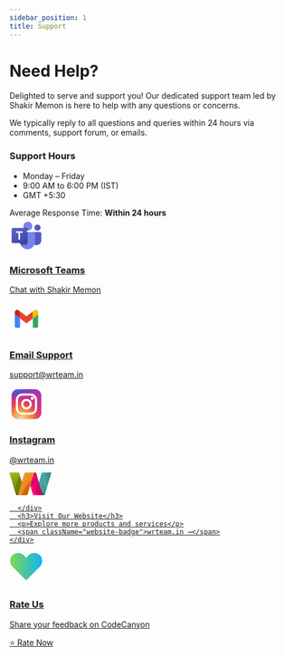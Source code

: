 ```yaml
---
sidebar_position: 1
title: Support
---
```


# Need Help?

<div className="support-intro">
  <p>Delighted to serve and support you! Our dedicated support team led by Shakir Memon is here to help with any questions or concerns.</p>
  <p className="support-detail">We typically reply to all questions and queries within 24 hours via comments, support forum, or emails.</p>
</div>

<div className="contact-grid">
  <div className="contact-card info-card">
    <div className="card-content">
      <h3>Support Hours</h3>
      <ul>
        <li>Monday – Friday</li>
        <li>9:00 AM to 6:00 PM (IST)</li>
        <li>GMT +5:30</li>
      </ul>
      <div className="response-time">
        <span>Average Response Time:</span>
        <strong>Within 24 hours</strong>
      </div>
    </div>
  </div>

  <a href="https://teams.live.com/l/invite/FEAN_7C4kzeomJM8gE" className="contact-card" target="_blank">
    <div className="card-content">
      <div className="platform-icon">
<svg width="60px" height="60px" viewBox="0 0 16 16" xmlns="http://www.w3.org/2000/svg" fill="none"><path fill="#5059C9" d="M10.765 6.875h3.616c.342 0 .619.276.619.617v3.288a2.272 2.272 0 01-2.274 2.27h-.01a2.272 2.272 0 01-2.274-2.27V7.199c0-.179.145-.323.323-.323zM13.21 6.225c.808 0 1.464-.655 1.464-1.462 0-.808-.656-1.463-1.465-1.463s-1.465.655-1.465 1.463c0 .807.656 1.462 1.465 1.462z"/><path fill="#7B83EB" d="M8.651 6.225a2.114 2.114 0 002.117-2.112A2.114 2.114 0 008.65 2a2.114 2.114 0 00-2.116 2.112c0 1.167.947 2.113 2.116 2.113zM11.473 6.875h-5.97a.611.611 0 00-.596.625v3.75A3.669 3.669 0 008.488 15a3.669 3.669 0 003.582-3.75V7.5a.611.611 0 00-.597-.625z"/><path fill="#000000" d="M8.814 6.875v5.255a.598.598 0 01-.596.595H5.193a3.951 3.951 0 01-.287-1.476V7.5a.61.61 0 01.597-.624h3.31z" opacity=".1"/><path fill="#000000" d="M8.488 6.875v5.58a.6.6 0 01-.596.595H5.347a3.22 3.22 0 01-.267-.65 3.951 3.951 0 01-.172-1.15V7.498a.61.61 0 01.596-.624h2.985z" opacity=".2"/><path fill="#000000" d="M8.488 6.875v4.93a.6.6 0 01-.596.595H5.08a3.951 3.951 0 01-.172-1.15V7.498a.61.61 0 01.596-.624h2.985z" opacity=".2"/><path fill="#000000" d="M8.163 6.875v4.93a.6.6 0 01-.596.595H5.079a3.951 3.951 0 01-.172-1.15V7.498a.61.61 0 01.596-.624h2.66z" opacity=".2"/><path fill="#000000" d="M8.814 5.195v1.024c-.055.003-.107.006-.163.006-.055 0-.107-.003-.163-.006A2.115 2.115 0 016.593 4.6h1.625a.598.598 0 01.596.594z" opacity=".1"/><path fill="#000000" d="M8.488 5.52v.699a2.115 2.115 0 01-1.79-1.293h1.195a.598.598 0 01.595.594z" opacity=".2"/><path fill="#000000" d="M8.488 5.52v.699a2.115 2.115 0 01-1.79-1.293h1.195a.598.598 0 01.595.594z" opacity=".2"/><path fill="#000000" d="M8.163 5.52v.647a2.115 2.115 0 01-1.465-1.242h.87a.598.598 0 01.595.595z" opacity=".2"/><path fill="url(#microsoft-teams-color-16__paint0_linear_2372_494)" d="M1.597 4.925h5.969c.33 0 .597.267.597.596v5.958a.596.596 0 01-.597.596h-5.97A.596.596 0 011 11.479V5.521c0-.33.267-.596.597-.596z"/><path fill="#ffffff" d="M6.152 7.193H4.959v3.243h-.76V7.193H3.01v-.63h3.141v.63z"/><defs><linearGradient id="microsoft-teams-color-16__paint0_linear_2372_494" x1="2.244" x2="6.906" y1="4.46" y2="12.548" gradientUnits="userSpaceOnUse"><stop stop-color="#5A62C3"/><stop offset=".5" stop-color="#4D55BD"/><stop offset="1" stop-color="#3940AB"/></linearGradient></defs></svg>
      </div>
      <h3>Microsoft Teams</h3>
      <p>Chat with Shakir Memon</p>
    </div>
  </a>

  <a href="mailto:support@wrteam.in" className="contact-card" target="_blank">
    <div className="card-content">
      <div className="platform-icon">
       <svg width="60px" height="60px" viewBox="0 0 32 32" fill="none" xmlns="http://www.w3.org/2000/svg">
<path d="M2 11.9556C2 8.47078 2 6.7284 2.67818 5.39739C3.27473 4.22661 4.22661 3.27473 5.39739 2.67818C6.7284 2 8.47078 2 11.9556 2H20.0444C23.5292 2 25.2716 2 26.6026 2.67818C27.7734 3.27473 28.7253 4.22661 29.3218 5.39739C30 6.7284 30 8.47078 30 11.9556V20.0444C30 23.5292 30 25.2716 29.3218 26.6026C28.7253 27.7734 27.7734 28.7253 26.6026 29.3218C25.2716 30 23.5292 30 20.0444 30H11.9556C8.47078 30 6.7284 30 5.39739 29.3218C4.22661 28.7253 3.27473 27.7734 2.67818 26.6026C2 25.2716 2 23.5292 2 20.0444V11.9556Z" fill="white"/>
<path d="M22.0515 8.52295L16.0644 13.1954L9.94043 8.52295V8.52421L9.94783 8.53053V15.0732L15.9954 19.8466L22.0515 15.2575V8.52295Z" fill="#EA4335"/>
<path d="M23.6231 7.38639L22.0508 8.52292V15.2575L26.9983 11.459V9.17074C26.9983 9.17074 26.3978 5.90258 23.6231 7.38639Z" fill="#FBBC05"/>
<path d="M22.0508 15.2575V23.9924H25.8428C25.8428 23.9924 26.9219 23.8813 26.9995 22.6513V11.459L22.0508 15.2575Z" fill="#34A853"/>
<path d="M9.94811 24.0001V15.0732L9.94043 15.0669L9.94811 24.0001Z" fill="#C5221F"/>
<path d="M9.94014 8.52404L8.37646 7.39382C5.60179 5.91001 5 9.17692 5 9.17692V11.4651L9.94014 15.0667V8.52404Z" fill="#C5221F"/>
<path d="M9.94043 8.52441V15.0671L9.94811 15.0734V8.53073L9.94043 8.52441Z" fill="#C5221F"/>
<path d="M5 11.4668V22.6591C5.07646 23.8904 6.15673 24.0003 6.15673 24.0003H9.94877L9.94014 15.0671L5 11.4668Z" fill="#4285F4"/>
</svg>
      </div>
      <h3>Email Support</h3>
      <p>support@wrteam.in</p>
    </div>
  </a>

  <a href="https://www.instagram.com/wrteam.in" className="contact-card" target="_blank">
    <div className="card-content">
      <div className="platform-icon">
       <svg width="60px" height="60px" viewBox="0 0 32 32" fill="none" xmlns="http://www.w3.org/2000/svg">
<rect x="2" y="2" width="28" height="28" rx="6" fill="url(#paint0_radial_87_7153)"/>
<rect x="2" y="2" width="28" height="28" rx="6" fill="url(#paint1_radial_87_7153)"/>
<rect x="2" y="2" width="28" height="28" rx="6" fill="url(#paint2_radial_87_7153)"/>
<path d="M23 10.5C23 11.3284 22.3284 12 21.5 12C20.6716 12 20 11.3284 20 10.5C20 9.67157 20.6716 9 21.5 9C22.3284 9 23 9.67157 23 10.5Z" fill="white"/>
<path fill-rule="evenodd" clip-rule="evenodd" d="M16 21C18.7614 21 21 18.7614 21 16C21 13.2386 18.7614 11 16 11C13.2386 11 11 13.2386 11 16C11 18.7614 13.2386 21 16 21ZM16 19C17.6569 19 19 17.6569 19 16C19 14.3431 17.6569 13 16 13C14.3431 13 13 14.3431 13 16C13 17.6569 14.3431 19 16 19Z" fill="white"/>
<path fill-rule="evenodd" clip-rule="evenodd" d="M6 15.6C6 12.2397 6 10.5595 6.65396 9.27606C7.2292 8.14708 8.14708 7.2292 9.27606 6.65396C10.5595 6 12.2397 6 15.6 6H16.4C19.7603 6 21.4405 6 22.7239 6.65396C23.8529 7.2292 24.7708 8.14708 25.346 9.27606C26 10.5595 26 12.2397 26 15.6V16.4C26 19.7603 26 21.4405 25.346 22.7239C24.7708 23.8529 23.8529 24.7708 22.7239 25.346C21.4405 26 19.7603 26 16.4 26H15.6C12.2397 26 10.5595 26 9.27606 25.346C8.14708 24.7708 7.2292 23.8529 6.65396 22.7239C6 21.4405 6 19.7603 6 16.4V15.6ZM15.6 8H16.4C18.1132 8 19.2777 8.00156 20.1779 8.0751C21.0548 8.14674 21.5032 8.27659 21.816 8.43597C22.5686 8.81947 23.1805 9.43139 23.564 10.184C23.7234 10.4968 23.8533 10.9452 23.9249 11.8221C23.9984 12.7223 24 13.8868 24 15.6V16.4C24 18.1132 23.9984 19.2777 23.9249 20.1779C23.8533 21.0548 23.7234 21.5032 23.564 21.816C23.1805 22.5686 22.5686 23.1805 21.816 23.564C21.5032 23.7234 21.0548 23.8533 20.1779 23.9249C19.2777 23.9984 18.1132 24 16.4 24H15.6C13.8868 24 12.7223 23.9984 11.8221 23.9249C10.9452 23.8533 10.4968 23.7234 10.184 23.564C9.43139 23.1805 8.81947 22.5686 8.43597 21.816C8.27659 21.5032 8.14674 21.0548 8.0751 20.1779C8.00156 19.2777 8 18.1132 8 16.4V15.6C8 13.8868 8.00156 12.7223 8.0751 11.8221C8.14674 10.9452 8.27659 10.4968 8.43597 10.184C8.81947 9.43139 9.43139 8.81947 10.184 8.43597C10.4968 8.27659 10.9452 8.14674 11.8221 8.0751C12.7223 8.00156 13.8868 8 15.6 8Z" fill="white"/>
<defs>
<radialGradient id="paint0_radial_87_7153" cx="0" cy="0" r="1" gradientUnits="userSpaceOnUse" gradientTransform="translate(12 23) rotate(-55.3758) scale(25.5196)">
<stop stop-color="#B13589"/>
<stop offset="0.79309" stop-color="#C62F94"/>
<stop offset="1" stop-color="#8A3AC8"/>
</radialGradient>
<radialGradient id="paint1_radial_87_7153" cx="0" cy="0" r="1" gradientUnits="userSpaceOnUse" gradientTransform="translate(11 31) rotate(-65.1363) scale(22.5942)">
<stop stop-color="#E0E8B7"/>
<stop offset="0.444662" stop-color="#FB8A2E"/>
<stop offset="0.71474" stop-color="#E2425C"/>
<stop offset="1" stop-color="#E2425C" stop-opacity="0"/>
</radialGradient>
<radialGradient id="paint2_radial_87_7153" cx="0" cy="0" r="1" gradientUnits="userSpaceOnUse" gradientTransform="translate(0.500002 3) rotate(-8.1301) scale(38.8909 8.31836)">
<stop offset="0.156701" stop-color="#406ADC"/>
<stop offset="0.467799" stop-color="#6A45BE"/>
<stop offset="1" stop-color="#6A45BE" stop-opacity="0"/>
</radialGradient>
</defs>
</svg>
      </div>
      <h3>Instagram</h3>
      <p>@wrteam.in</p>
    </div>
  </a>

  <a href="https://wrteam.in" className="contact-card" target="_blank">
    <div className="card-content">
      <div className="platform-icon">
      <svg viewBox="0 0 76.632 42.733" xmlns:xlink="http://www.w3.org/1999/xlink" xmlns="http://www.w3.org/2000/svg" data-name="wrteam logo" style={{maxHeight: "500px"}} width="76.632" height="42.733">
  <defs>
    <linearGradient gradientUnits="objectBoundingBox" y2=".5" x2="1" y1=".5" id="a">
      <stop stop-color="#6abdbd" offset="0"/>
      <stop stop-color="#117f7c" offset="1"/>
    </linearGradient>
    <linearGradient gradientUnits="objectBoundingBox" y2=".5" x2="1" y1=".5" id="e">
      <stop stop-color="#579d9e" offset="0"/>
      <stop stop-color="#00615e" offset="1"/>
    </linearGradient>
    <linearGradient xlink:href="#a" y2=".095" x2="1.18" y1=".688" x1="-.189" id="f"/>
    <linearGradient gradientUnits="objectBoundingBox" y2=".932" x2=".457" y1="-.124" x1=".562" id="b">
      <stop stop-color="#f07" offset="0"/>
      <stop stop-color="#c60264" offset="1"/>
    </linearGradient>
    <linearGradient xlink:href="#b" y2="-3.764" x2="13.506" y1="-3.764" x1="11.699" id="g"/>
    <linearGradient gradientUnits="objectBoundingBox" y2=".5" x2="1" y1=".5" id="h">
      <stop stop-color="#f07" offset="0"/>
      <stop stop-color="#79003b" offset="1"/>
    </linearGradient>
    <linearGradient gradientUnits="objectBoundingBox" y2=".373" x2=".422" y1="-.214" x1=".01" id="c">
      <stop stop-color="#a7c62a" offset="0"/>
      <stop stop-color="#6f8200" offset="1"/>
    </linearGradient>
    <linearGradient gradientUnits="objectBoundingBox" y2="1.14" x2=".48" y1=".25" x1=".506" id="i">
      <stop stop-color="#718b32" offset="0"/>
      <stop stop-color="#3c4e1f" offset="1"/>
    </linearGradient>
    <linearGradient xlink:href="#c" y2="1.055" x2=".688" y1="-.303" x1=".426" id="j"/>
    <linearGradient gradientUnits="objectBoundingBox" y2=".816" x2=".54" y1="-.242" x1=".406" id="d">
      <stop stop-color="#fda037" offset="0"/>
      <stop stop-color="#c96400" offset="1"/>
    </linearGradient>
    <linearGradient xlink:href="#d" y2="1.475" x2="1.901" y1="-.007" x1="-.228" id="k"/>
  </defs>
  <path fill="#283042" d="m171.624 3.802-.949 4.951h-5.8v.006h-7.086v-.006h-8.783q-.015-.135-.035-.271a6.4 6.4 0 0 0-1.1-2.749 6.1 6.1 0 0 0-2.374-1.933Z" data-name="Path 1"/>
  <path fill="#283042" d="m156.805 10.556-3.379 17.6h7.083l3.378-17.6Z" data-name="Path 2"/>
  <path fill="#283042" d="M96.556 18.897 93.873 3.803h-7.265l5.187 24.362Z" data-name="Path 3"/>
  <path fill="#283042" d="M112.101 16.986 109.25 3.803h-4.959L91.79 28.149v.016h5.872l7.133-14.177 2.768 11.825Z" data-name="Path 4"/>
  <path fill="#283042" d="m120.729 3.803-12.515 24.362h5.741L126.92 3.803Z" data-name="Path 5"/>
  <path fill="#283042" d="M139.928 18.676a10 10 0 0 0 1.174-.352 9.3 9.3 0 0 0 3.057-1.81 9.12 9.12 0 0 0 2.872-5.053 8 8 0 0 0 .068-2.688 5.7 5.7 0 0 0-.983-2.441 5.56 5.56 0 0 0-2.361-1.826 9.5 9.5 0 0 0-3.882-.7h-17.428l-.949 4.927h-.219l5.891.005h7.862v.018h.732c1.71 0 2.909-.068 3.489.363s.759 1.221.536 2.381a3.7 3.7 0 0 1-.765 1.775 2.82 2.82 0 0 1-1.538.843 13 13 0 0 1-2.761.229h-1.529l.728-3.788h-7.1l-3.379 17.6h7.1l1.754-9.136h1.336l3.436 9.136h6.767Z" data-name="Path 6"/>
  <path fill="#283042" d="M195.135 24.56a2.7 2.7 0 0 1-1.25.339 1.28 1.28 0 0 1-1.018-.45 1.48 1.48 0 0 1-.226-1.3 2.78 2.78 0 0 1 1.312-1.876 15 15 0 0 1 2.013-1.022l.526-2.742-.4.128q-.661.209-1.947.61a31 31 0 0 0-3.679 1.352 7.5 7.5 0 0 0-2.378 1.676 5.1 5.1 0 0 0-1.264 2.593 4.5 4.5 0 0 0 .058 2.01 2.76 2.76 0 0 0 1.237 1.618 5.04 5.04 0 0 0 2.772.642 7 7 0 0 0 3.158-.761 4.4 4.4 0 0 0 .623-.4Z" data-name="Path 7"/>
  <path fill="#283042" d="M202.938 24.315a.606.606 0 0 1-.61-.755l1.467-7.645a3.99 3.99 0 0 0-1.043-3.929c-.982-.919-2.388-1.392-5.745-1.424v-.005h-5.294l-.739 3.846h5.146c.819.057 1.349.275 1.549.678a3.1 3.1 0 0 1 .112 1.935h-.005l-.519 2.7h.005l-.774 4.019h-.006l-.385 2a1.866 1.866 0 0 0 1.722 2.4h8.027l.734-3.827Z" data-name="Path 8"/>
  <path fill="#283042" d="M237.094 16.645a7.5 7.5 0 0 0-1.033-3.128 5.9 5.9 0 0 0-2.429-2.2 8.3 8.3 0 0 0-3.735-.774 10.5 10.5 0 0 0-3.662.648 10.2 10.2 0 0 0-2.88 1.666 6 6 0 0 0-1.958-1.541 8.3 8.3 0 0 0-3.736-.774 10.5 10.5 0 0 0-3.662.648 10.3 10.3 0 0 0-3.28 1.992 11.4 11.4 0 0 0-2.441 3.089 12.8 12.8 0 0 0-1.366 3.8c-.026.136-.051.277-.068.38l-1.478 7.7h5.548l1.635-8.516a3.93 3.93 0 0 1 3.918-3.224 2.6 2.6 0 0 1 2.781 2.979l-1.683 8.761h5.6l1.515-7.892q.072-.37.119-.7a3.91 3.91 0 0 1 3.9-3.153 2.6 2.6 0 0 1 2.781 2.979l-1.682 8.761h5.6l1.492-7.758a11.4 11.4 0 0 0 .204-3.743" data-name="Path 9"/>
  <path fill="#283042" d="M167.674 20.908h17.596l.233-1.213a9.5 9.5 0 0 0-.2-5.283 5.47 5.47 0 0 0-2.533-2.947 7.9 7.9 0 0 0-3.73-.9 12.4 12.4 0 0 0-5.433 1.137 9.95 9.95 0 0 0-3.821 3.135 11.3 11.3 0 0 0-1.936 4.525 8 8 0 0 0-.178 1.327c-.003.074.002.142.002.219m7.731-5.625a3.68 3.68 0 0 1 2.563-1 2.24 2.24 0 0 1 2.084.986 3.65 3.65 0 0 1 .284 2.637h-6.339a4.6 4.6 0 0 1 1.406-2.62Z" data-name="Path 10"/>
  <path fill="#283042" d="M174.029 22.216h-6.333c.028.251.053.5.1.746a6 6 0 0 0 1.374 2.772 6.54 6.54 0 0 0 2.639 1.78 9.8 9.8 0 0 0 3.612.625q.205.002.4-.006h2.582l.85-4.427h-2.577a3.15 3.15 0 0 1-2.647-1.49" data-name="Path 11"/>
  <path fill="url(#a)" transform="translate(-622.783)" d="m696.65 0-10.1 34.492q-.2.614-.388 1.164c-.9 2.7-1.466 4.209-2.861 4.343H668.09l6.131-20.943.595-2.03L679.8 0Z" data-name="Path 12"/>
  <path fill="url(#e)" transform="translate(-706.736 -238.17)" d="M770.118 273.762c-.9 2.738-1.466 4.272-2.861 4.408H765.1l-1.185-1.043-5.745-20.216-.023-.083.618-1.977.055.18.157.513.248.8.329 1.052.4 1.259q.227.713.456 1.424l.5 1.548q.268.814.543 1.628.28.836.564 1.67t.578 1.67q.287.814.581 1.628.281.773.574 1.541.271.71.553 1.416.254.627.523 1.247c.154.349.313.7.483 1.037a4.4 4.4 0 0 0 .729 1.168 2.13 2.13 0 0 0 1.064.584 1.9 1.9 0 0 0 .668.013 2.8 2.8 0 0 0 .9-.311 5.9 5.9 0 0 0 1.448-1.156" data-name="Path 13"/>
  <path fill="url(#f)" transform="translate(-786.056)" d="M851.414 29.506 859.922 0H843.24c.574 9.466 3.283 20.972 8.174 29.506" data-name="Path 14"/>
  <path fill="url(#b)" transform="translate(-392.59)" d="M453.058 40h-16.852c-1.621-.151-2.178-2.158-3.328-5.745-.03-.093-1.588-5.385-3.354-11.386l-1.061-3.6c-2-6.8-3.932-13.368-3.983-13.518-1.154-3.594-1.708-5.6-3.33-5.751h16.8c1.221.113 1.836 1.274 2.555 3.367.238.691.487 1.484.772 2.376.1.311 8.352 28.2 8.453 28.508 1.149 3.59 1.706 5.597 3.328 5.749" data-name="Path 15"/>
  <path fill="url(#g)" transform="translate(-498.719 -288.881)" d="M545.444 321.923C543.8 315.947 539.33 309.25 535 309.25l4 13.8c1.153 3.642 1.708 5.678 3.329 5.832h7.616c-1.833-.682-3.688-4.006-4.501-6.959" data-name="Path 16"/>
  <path fill="url(#h)" transform="translate(-488.868)" d="M536.781 3.419a1 1 0 0 0-.068-.13 2.25 2.25 0 0 0-2.238-1.069 1.85 1.85 0 0 0-1.126.488 3.8 3.8 0 0 0-.687 1.017l-.044.085c-.48.932-.9 1.892-1.3 2.864s-.757 1.966-1.118 2.956c-.7 1.925-1.356 3.865-1.987 5.813q-.82 2.519-1.594 5.054-.4 1.311-.792 2.628l-.026.088-1.356 1.325c-.064 0 .144-2.965.293-4.983l.136-1.831 3.648-11.892 2.77-4.5L532.463 0h1.763c1.219.115 1.836 1.294 2.555 3.419" data-name="Path 17"/>
  <path fill="url(#c)" d="M28.56 40H13.346c-1.375-.128-1.946-1.6-2.823-4.228l-.426-1.278L0 0h16.851L21.8 16.9l.145.5Z" data-name="Path 18"/>
  <path fill="url(#i)" transform="translate(-144.647 -238.142)" d="m167.026 256.8-.023.083-5.745 20.217-1.185 1.043h-2.079c-1.375-.13-1.946-1.628-2.823-4.292a5.7 5.7 0 0 0 1.337 1.042 2.8 2.8 0 0 0 .9.311 1.9 1.9 0 0 0 .669-.013 2.13 2.13 0 0 0 1.063-.584 4.4 4.4 0 0 0 .729-1.168c.17-.339.329-.688.483-1.037q.271-.62.524-1.247.285-.705.554-1.416.293-.768.573-1.541.3-.814.581-1.628c.2-.556 3.88-11.676 3.9-11.749l.109.378Z" data-name="Path 19"/>
  <path fill="url(#j)" d="M9.481 32.873a70.25 70.25 0 0 1 8.864-27.7L16.851 0H0Z" data-name="Path 20"/>
  <path fill="url(#d)" transform="translate(-184.19)" d="M226.168 5.745c-.1.311-8.329 28.3-8.4 28.509-1.153 3.588-1.707 5.594-3.329 5.745H197.59c1.621-.151 2.178-2.157 3.329-5.745.1-.311 8.352-28.2 8.452-28.509C210.524 2.159 211.078.152 212.7 0h16.8c-1.624.151-2.179 2.158-3.332 5.745" data-name="Path 21"/>
  <path fill="url(#k)" transform="translate(-184.19)" d="M205.6 40c2.068-3.86 3.739-7.9 5.645-11.849a67.3 67.3 0 0 1 7.913-12.541 76 76 0 0 1 6.072-6.681c.56-1.9.92-3.12.941-3.183C227.321 2.158 227.876.151 229.5 0h-16.8c-1.622.151-2.178 2.158-3.329 5.745-.1.311-8.352 28.2-8.452 28.509-1.153 3.588-1.708 5.594-3.329 5.745Z" data-name="Path 22"/>
  <path fill="#283042" d="m93.909 35.179 1.669-3.121h.429l-1.9 3.5v2.2h-.41v-2.173l-1.906-3.527h.456Zm11.534-.277a3.2 3.2 0 0 1-.679 2.147 2.34 2.34 0 0 1-1.872.79 2.33 2.33 0 0 1-1.868-.79 3.2 3.2 0 0 1-.679-2.155 3.14 3.14 0 0 1 .685-2.143 2.36 2.36 0 0 1 1.87-.782 2.33 2.33 0 0 1 1.868.786 3.2 3.2 0 0 1 .675 2.147m-4.665 0a2.92 2.92 0 0 0 .546 1.894 1.9 1.9 0 0 0 1.568.669 1.92 1.92 0 0 0 1.574-.663 2.92 2.92 0 0 0 .544-1.9 2.9 2.9 0 0 0-.544-1.89 1.92 1.92 0 0 0-1.566-.657 1.93 1.93 0 0 0-1.57.663 2.87 2.87 0 0 0-.552 1.884m14-2.844v3.69a2.05 2.05 0 0 1-.57 1.537 2.18 2.18 0 0 1-1.588.554 2.1 2.1 0 0 1-1.547-.556 2.1 2.1 0 0 1-.556-1.551v-3.674h.4v3.69a1.74 1.74 0 0 0 .456 1.281 1.74 1.74 0 0 0 1.291.458 1.7 1.7 0 0 0 1.264-.451 1.7 1.7 0 0 0 .449-1.25v-3.729Zm5.785 3.218v2.485h-.4v-5.7h1.357a2.56 2.56 0 0 1 1.568.392 1.4 1.4 0 0 1 .507 1.18 1.54 1.54 0 0 1-.3.967 1.68 1.68 0 0 1-.919.566l1.549 2.6h-.476l-1.471-2.485Zm0-.343h1.088a1.74 1.74 0 0 0 1.12-.322 1.15 1.15 0 0 0 .4-.95 1.11 1.11 0 0 0-.39-.948 2.13 2.13 0 0 0-1.272-.3h-.944Zm18.637 2.828h-.328l-1.252-4.4q-.156-.542-.234-.889-.062.339-.177.78t-1.258 4.509h-.335l-1.568-5.7h.417l1 3.674.109.412.092.355q.041.166.074.32t.06.31q.094-.53.4-1.611l.975-3.46h.441l1.143 3.971q.2.687.285 1.108.051-.281.131-.6t1.2-4.482h.4Zm11.21-2.859a3.2 3.2 0 0 1-.679 2.147 2.34 2.34 0 0 1-1.872.79 2.33 2.33 0 0 1-1.868-.79 3.2 3.2 0 0 1-.679-2.155 3.14 3.14 0 0 1 .685-2.143 2.36 2.36 0 0 1 1.87-.782 2.33 2.33 0 0 1 1.868.786 3.2 3.2 0 0 1 .679 2.147Zm-4.665 0a2.92 2.92 0 0 0 .546 1.894 1.9 1.9 0 0 0 1.568.669 1.92 1.92 0 0 0 1.574-.663 2.92 2.92 0 0 0 .544-1.9 2.9 2.9 0 0 0-.544-1.89 1.92 1.92 0 0 0-1.566-.657 1.93 1.93 0 0 0-1.57.663 2.87 2.87 0 0 0-.548 1.884Zm10.208.374v2.485h-.4v-5.7h1.357a2.56 2.56 0 0 1 1.568.392 1.4 1.4 0 0 1 .507 1.18 1.54 1.54 0 0 1-.3.967 1.68 1.68 0 0 1-.919.566l1.549 2.6h-.476l-1.471-2.485Zm0-.343h1.088a1.74 1.74 0 0 0 1.119-.322 1.15 1.15 0 0 0 .4-.95 1.11 1.11 0 0 0-.39-.948 2.13 2.13 0 0 0-1.272-.3h-.944Zm12.018 2.828h-.48l-2.188-3.011-.761.671v2.34h-.4v-5.7h.4v2.965l.632-.632 2.235-2.333h.507l-2.337 2.411Zm13.984-4.065a1.52 1.52 0 0 1-.562 1.268 2.53 2.53 0 0 1-1.591.441h-.882v2.356h-.4v-5.7h1.4q2.038-.003 2.038 1.636Zm-3.035 1.365h.784a2.4 2.4 0 0 0 1.393-.318 1.2 1.2 0 0 0 .429-1.032 1.17 1.17 0 0 0-.406-.977 2.03 2.03 0 0 0-1.256-.318h-.944Zm10.856.687h-2.314l-.8 2.013h-.441l2.294-5.726h.254l2.247 5.726h-.445Zm-2.17-.363h2.04l-.776-2.056q-.1-.242-.234-.671a6 6 0 0 1-.23.679Zm8.453-.113v2.485h-.4v-5.7h1.357a2.56 2.56 0 0 1 1.568.392 1.4 1.4 0 0 1 .507 1.18 1.54 1.54 0 0 1-.3.967 1.68 1.68 0 0 1-.919.566l1.549 2.6h-.476l-1.471-2.485Zm0-.343h1.088a1.74 1.74 0 0 0 1.119-.322 1.15 1.15 0 0 0 .4-.95 1.11 1.11 0 0 0-.39-.948 2.13 2.13 0 0 0-1.272-.3h-.944Zm9.67 2.828h-.4v-5.328h-1.853v-.374h4.107v.374h-1.853Zm10.68 0h-.4l-3.378-5.063h-.031q.047.9.047 1.365v3.7h-.382v-5.7h.4l3.374 5.055h.023q-.035-.7-.035-1.334v-3.721h.386Zm8.566 0h-3.117v-5.7h3.117v.367h-2.719v2.161h2.567v.367h-2.567v2.446h2.719Zm5.523-2.485v2.485h-.4v-5.7h1.357a2.56 2.56 0 0 1 1.568.392 1.4 1.4 0 0 1 .507 1.18 1.54 1.54 0 0 1-.3.967 1.68 1.68 0 0 1-.919.566l1.549 2.6h-.476l-1.471-2.485Zm0-.343h1.093a1.74 1.74 0 0 0 1.12-.322 1.15 1.15 0 0 0 .4-.95 1.11 1.11 0 0 0-.39-.948 2.13 2.13 0 0 0-1.272-.3h-.944Z" data-name="Path 24"/>
  <path fill="#283042" d="M247.275 7.957a2.65 2.65 0 0 0-2.645-2.645 2.65 2.65 0 0 0-2.645 2.645 2.645 2.645 0 0 0 2.645 2.645 2.64 2.64 0 0 0 1.871-.776 3 3 0 0 0 .22-.248 2.64 2.64 0 0 0 .556-1.623Zm-3.827 1.356v-2.8h1.439a2 2 0 0 1 .611.068.65.65 0 0 1 .339.254.77.77 0 0 1 .129.452.75.75 0 0 1-.372.678 1 1 0 0 1-.3.109 1 1 0 0 1 .226.1 1 1 0 0 1 .136.146 1 1 0 0 1 .121.174l.418.81h-.977l-.461-.854a.7.7 0 0 0-.157-.216.36.36 0 0 0-.211-.068h-.076V9.3h-.861Zm.868-1.663h.364a1.3 1.3 0 0 0 .229-.038.23.23 0 0 0 .14-.087.28.28 0 0 0-.031-.37.5.5 0 0 0-.323-.073h-.379Zm3.679.307a3.37 3.37 0 0 1-3.366 3.367 3.366 3.366 0 0 1-3.365-3.366 3.364 3.364 0 0 1 3.366-3.366 3.365 3.365 0 0 1 3.368 3.364Z" data-name="Path 23"/>
</svg>

      </div>
      <h3>Visit Our Website</h3>
      <p>Explore more products and services</p>
      <span className="website-badge">wrteam.in →</span>
    </div>
  </a>

  <a href="https://codecanyon.net/downloads" className="contact-card" target="_blank">
    <div className="card-content">
      <div className="platform-icon">
        <svg width="60px" height="60px" viewBox="0 0 24 24" fill="none" xmlns="http://www.w3.org/2000/svg">
          <path d="M11.2808 19.7782C11.3464 19.8438 11.4244 19.8959 11.5102 19.9316C11.596 19.9672 11.6877 19.9857 11.7808 19.9857C11.8739 19.9857 11.9657 19.9672 12.0515 19.9316C12.1373 19.8959 12.2153 19.8438 12.2808 19.7782L21.5308 10.5282C22.5508 9.50821 23.1108 8.12821 23.1108 6.52821C23.1108 4.92821 22.5508 3.54821 21.5308 2.52821C20.5108 1.50821 19.1308 0.948212 17.5308 0.948212C15.9308 0.948212 14.5508 1.50821 13.5308 2.52821L11.7808 4.27821L10.0308 2.52821C9.01082 1.50821 7.63082 0.948212 6.03082 0.948212C4.43082 0.948212 3.05082 1.50821 2.03082 2.52821C1.01082 3.54821 0.450821 4.92821 0.450821 6.52821C0.450821 8.12821 1.01082 9.50821 2.03082 10.5282L11.2808 19.7782Z" fill="url(#paint0_linear_87_7154)"/>
          <defs>
            <linearGradient id="paint0_linear_87_7154" x1="0.450821" y1="10.4669" x2="23.1108" y2="10.4669" gradientUnits="userSpaceOnUse">
              <stop stop-color="#82D84E"/>
              <stop offset="1" stop-color="#0DB4F3"/>
            </linearGradient>
          </defs>
        </svg>
      </div>
      <h3>Rate Us</h3>
      <p>Share your feedback on CodeCanyon</p>
      <span className="feedback-badge">⭐ Rate Now</span>
    </div>
  </a>
</div>

<style>
{`
  .support-intro {
    text-align: left;
    margin: 2rem 0 3rem;
    color: var(--ifm-color-emphasis-700);
  }

  .support-intro p {
    font-size: 1.1rem;
    max-width: 800px;
    margin: 0 0 1rem 0;
  }

  .support-intro .support-detail {
    font-size: 0.95rem;
    color: var(--ifm-color-emphasis-600);
    margin-bottom: 0;
  }

  .contact-grid {
    display: grid;
    grid-template-columns: repeat(2, 1fr);
    gap: 1.5rem;
    margin: 2rem 0;
  }

  @media (max-width: 768px) {
    .contact-grid {
      grid-template-columns: 1fr;
    }
  }

  .contact-card {
    background: var(--ifm-background-surface-color);
    border: 1px solid var(--ifm-color-emphasis-200);
    border-radius: 12px;
    text-decoration: none;
    color: var(--ifm-color-emphasis-800);
    transition: all 0.3s ease;
    overflow: hidden;
    height: 100%;
  }

  .contact-card:hover {
    transform: translateY(-4px);
    border-color: var(--ifm-color-primary);
    box-shadow: 0 4px 20px rgba(0, 0, 0, 0.1);
 text-decoration: none;
  }

  .card-content {
    padding: 1.75rem;
    height: 100%;
    display: flex;
    flex-direction: column;
    background: linear-gradient(145deg, var(--ifm-color-emphasis-0), var(--ifm-background-surface-color));
    border-radius: 12px;
    transition: all 0.3s ease;
  }

  .contact-card:hover .card-content {
    background: linear-gradient(145deg, var(--ifm-background-surface-color), var(--ifm-color-emphasis-100));
  }

  .platform-icon {
    color: var(--ifm-color-primary);
    margin-bottom: 1.25rem;
  }

  .contact-card h3 {
    margin: 0 0 0.5rem 0;
    font-size: 1.2rem;
    font-weight: 600;
    color: var(--ifm-color-emphasis-900);
  }

  .contact-card p {
    margin: 0;
    font-size: 0.95rem;
    color: var(--ifm-color-emphasis-600);
  }

  .info-card {
    background: var(--ifm-color-emphasis-0);
  }

  .info-card ul {
    list-style: none;
    padding: 0;
    margin: 0 0 1.5rem 0;
    color: var(--ifm-color-emphasis-700);
  }

  .info-card li {
    margin-bottom: 0.5rem;
    font-size: 0.95rem;
  }

  .response-time {
    border-top: 1px solid var(--ifm-color-emphasis-200);
    padding-top: 1rem;
    font-size: 0.9rem;
    margin-top: auto;
  }

  .response-time span {
    display: block;
    margin-bottom: 0.25rem;
    color: var(--ifm-color-emphasis-600);
  }

  .response-time strong {
    color: var(--ifm-color-success);
  }

  [data-theme='dark'] .card-content {
    background: linear-gradient(145deg, var(--ifm-color-emphasis-100), var(--ifm-color-emphasis-200));
  }

  [data-theme='dark'] .contact-card:hover .card-content {
    background: linear-gradient(145deg, var(--ifm-color-emphasis-200), var(--ifm-color-emphasis-300));
  }

  .feedback-card .card-content {
    background: linear-gradient(145deg, var(--ifm-color-emphasis-0), var(--ifm-color-emphasis-100));
    border-radius: 8px;
  }

  .feedback-card:hover .card-content {
    background: linear-gradient(145deg, var(--ifm-color-emphasis-100), var(--ifm-color-emphasis-200));
  }

  .feedback-badge {
    display: inline-block;
    margin-top: 1rem;
    padding: 0.4rem 1rem;
    background: var(--ifm-color-primary);
    color: white;
    border-radius: 20px;
    font-size: 0.9rem;
    font-weight: 500;
    transition: all 0.3s ease;
  }

  .contact-card:hover .feedback-badge {
    transform: scale(1.05);
    box-shadow: 0 2px 8px rgba(0, 0, 0, 0.1);
  }

  .website-card .card-content {
    background: linear-gradient(145deg, var(--ifm-color-emphasis-0), var(--ifm-background-surface-color));
    border-radius: 8px;
  }

  .website-card:hover .card-content {
    background: linear-gradient(145deg, var(--ifm-background-surface-color), var(--ifm-color-emphasis-100));
  }

  .website-badge {
    display: inline-block;
    margin-top: 1rem;
    padding: 0.4rem 1rem;
    background: linear-gradient(90deg, #4F46E5, #7C3AED);
    color: white;
    border-radius: 20px;
    font-size: 0.9rem;
    font-weight: 500;
    transition: all 0.3s ease;
  }

  .contact-card:hover .website-badge {
    transform: scale(1.05);
    box-shadow: 0 2px 8px rgba(124, 58, 237, 0.2);
  }
`}
</style>
